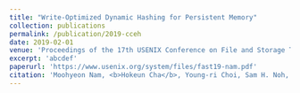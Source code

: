 ```yaml
---
title: "Write-Optimized Dynamic Hashing for Persistent Memory"
collection: publications
permalink: /publication/2019-cceh
date: 2019-02-01
venue: 'Proceedings of the 17th USENIX Conference on File and Storage Technologies'
excerpt: 'abcdef'
paperurl: 'https://www.usenix.org/system/files/fast19-nam.pdf'
citation: 'Moohyeon Nam, <b>Hokeun Cha</b>, Young-ri Choi, Sam H. Noh, and Beomseok Nam.'
---
```

